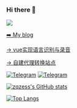 ### Hi there 👋

[![](https://img.shields.io/github/followers/zqzess?label=follow&style=social)](https://github.com/zqzess)

<p align="left"><a href="https://www.whitemoon.top">➡️ My blog</a></p>

[-> vue实现语言识别与录音](https://www.whitemoon.top/2022/08/21/vue-shi-xian-yu-yan-shi-bie-yu-lu-yin/)

[-> 自建代理转换站点](https://www.whitemoon.top/2022/09/18/zi-jian-de-dai-li-jie-dian-zhuan-huan-zhan-dian/)


[![Telegram](https://img.shields.io/badge/Telegram-Channel-33A8E3)](https://t.me/zqzess_Channel)
[![Telegram](https://img.shields.io/badge/Telegram-Group-33A8E3)](https://t.me/+Pas9ik7B-RYyM2Q9)

<!--
**zqzess/zqzess** is a ✨ _special_ ✨ repository because its `README.md` (this file) appears on your GitHub profile.

Here are some ideas to get you started:

- 🔭 I’m currently working on ...
- 🌱 I’m currently learning ...
- 👯 I’m looking to collaborate on ...
- 🤔 I’m looking for help with ...
- 💬 Ask me about ...
- 📫 How to reach me: ...
- 😄 Pronouns: ...
- ⚡ Fun fact: ...
-->
[![zqzess's GitHub stats](https://github-readme-stats.vercel.app/api?username=zqzess&show_icons=true)](https://github.com/zqzess/zqzess)

[![Top Langs](https://github-readme-stats.vercel.app/api/top-langs/?username=zqzess&layout=compact)](https://github.com/zqzess/zqzess)

